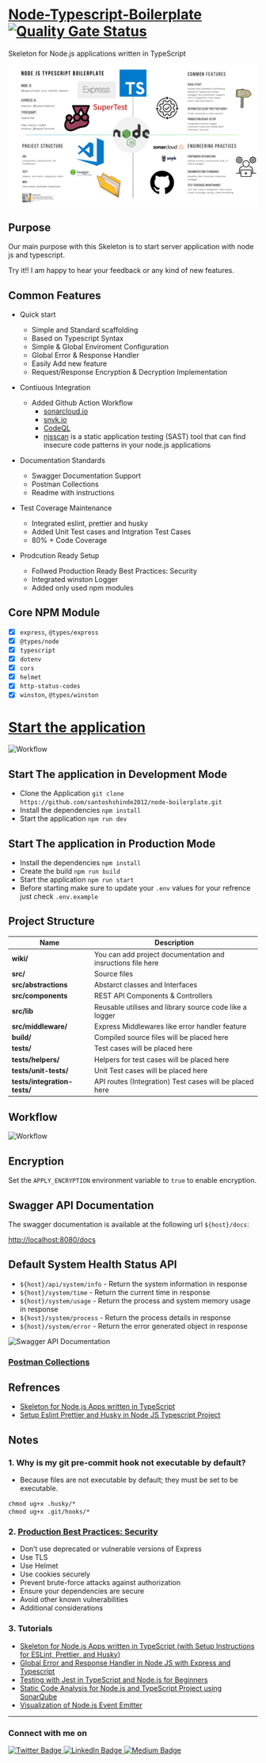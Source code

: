 # [Node-Typescript-Boilerplate](https://blog.santoshshinde.com/skeleton-for-node-js-apps-written-in-typescript-444fa1695b30)  [![Quality Gate Status](https://sonarcloud.io/api/project_badges/measure?project=santoshshinde2012_node-boilerplate&metric=alert_status)](https://sonarcloud.io/summary/new_code?id=santoshshinde2012_node-boilerplate)

Skeleton for Node.js applications written in TypeScript


![Introductions](./wiki/assets/introductions.png?raw=true)


## Purpose

Our main purpose with this Skeleton is to start server application with node js and typescript.

Try it!! I am happy to hear your feedback or any kind of new features.


## Common Features

- Quick start
    - Simple and Standard scaffolding
    - Based on Typescript Syntax
    - Simple & Global Enviroment Configuration
    - Global Error & Response Handler
    - Easily Add new feature
    - Request/Response Encryption & Decryption Implementation

- Contiuous Integration
    - Added Github Action Workflow
        - [sonarcloud.io](https://sonarcloud.io/summary/new_code?id=santoshshinde2012_node-boilerplate)
        - [snyk.io](https://app.snyk.io/org/santoshshinde2012/project/c040efe4-a06a-451d-9b01-be0be90ee42c)
        - [CodeQL](https://codeql.github.com/)
        - [njsscan](https://opensecurity.in/#engineering) is a static application testing (SAST) tool that can find insecure code patterns in your node.js applications

- Documentation Standards
    - Swagger Documentation Support
    - Postman Collections
    - Readme with instructions

- Test Coverage Maintenance
    - Integrated eslint, prettier and husky
    - Added Unit Test cases and Intgration Test Cases
    - 80% + Code Coverage

- Prodcution Ready Setup 
    - Follwed Production Ready Best Practices: Security
    - Integrated winston Logger
    - Added only used npm modules

## Core NPM Module

- [x] `express`, `@types/express`
- [x] `@types/node`
- [x] `typescript`
- [x] `dotenv`
- [x] `cors`
- [x] `helmet`
- [x] `http-status-codes`
- [x] `winston`, `@types/winston`

# [Start the application](https://blog.santoshshinde.com/skeleton-for-node-js-apps-written-in-typescript-444fa1695b30)

![Workflow](https://github.com/santoshshinde2012/node-boilerplate/blob/master/wiki/environment.jpg?raw=true)

## Start The application in Development Mode

- Clone the Application `git clone https://github.com/santoshshinde2012/node-boilerplate.git`
- Install the dependencies `npm install`
- Start the application `npm run dev`

## Start The application in Production Mode

- Install the dependencies `npm install`
- Create the build `npm run build`
- Start the application `npm run start`
- Before starting make sure to update your `.env` values for your refrence just check `.env.example`


## Project Structure

| Name                         | Description                                                 |
| ---------------------------- | ----------------------------------------------------------- |
| **wiki/**                    | You can add project documentation and insructions file here |
| **src/**                     | Source files                                                |
| **src/abstractions**         | Abstarct classes and Interfaces                             |
| **src/components**           | REST API Components & Controllers                           |
| **src/lib**                  | Reusable utilises and library source code like a logger     |
| **src/middleware/**          | Express Middlewares like error handler feature              |
| **build/**                   | Compiled source files will be placed here                   |
| **tests/**                   | Test cases will be placed here                              |
| **tests/helpers/**           | Helpers for test cases will be placed here                  |
| **tests/unit-tests/**        | Unit Test cases will be placed here                         |
| **tests/integration-tests/** | API routes (Integration) Test cases will be placed here     |

## Workflow

![Workflow](https://github.com/santoshshinde2012/node-boilerplate/blob/master/wiki/boilerplate-components.jpg?raw=true)


## Encryption

Set the `APPLY_ENCRYPTION` environment variable to `true` to enable encryption.

## Swagger API Documentation

The swagger documentation is available at the following url `${host}/docs`:  

[http://localhost:8080/docs](http://localhost:8080/docs)
## Default System Health Status API

- `${host}/api/system/info` - Return the system information in response
- `${host}/system/time` - Return the current time in response
- `${host}/system/usage` - Return the process and system memory usage in response
- `${host}/system/process` -  Return the process details in response
- `${host}/system/error` - Return the error generated object in response

![Swagger API Documentation](https://github.com/santoshshinde2012/node-boilerplate/blob/master/wiki/swagger-api-documentation.jpg?raw=true)

### [Postman Collections](wiki/postman/node-boilerplate.postman_collection.json)

## Refrences

- [Skeleton for Node.js Apps written in TypeScript](https://javascript.plainenglish.io/skeleton-for-node-js-apps-written-in-typescript-444fa1695b30)
- [Setup Eslint Prettier and Husky in Node JS Typescript Project](https://gist.github.com/santoshshinde2012/e1433327e5f7a58f98fe3e6651c4d5de)

## Notes

### 1. Why is my git pre-commit hook not executable by default?

- Because files are not executable by default; they must be set to be executable.

```
chmod ug+x .husky/*
chmod ug+x .git/hooks/*
```

### 2. [Production Best Practices: Security](https://expressjs.com/en/advanced/best-practice-security.html)

- Don’t use deprecated or vulnerable versions of Express
- Use TLS
- Use Helmet
- Use cookies securely
- Prevent brute-force attacks against authorization
- Ensure your dependencies are secure
- Avoid other known vulnerabilities
- Additional considerations

### 3. Tutorials 
- [Skeleton for Node.js Apps written in TypeScript (with Setup Instructions for ESLint, Prettier, and Husky)](https://blog.santoshshinde.com/skeleton-for-node-js-apps-written-in-typescript-444fa1695b30)
- [Global Error and Response Handler in Node JS with Express and Typescript](https://blog.santoshshinde.com/global-error-and-response-handler-in-node-js-with-express-and-typescript-913ec06d74b3)
- [Testing with Jest in TypeScript and Node.js for Beginners](https://blog.santoshshinde.com/beginners-guide-to-testing-jest-with-node-typescript-1f46a1b87dad)
- [Static Code Analysis for Node.js and TypeScript Project using SonarQube](https://blog.santoshshinde.com/static-code-analysis-for-node-js-and-typescript-project-using-sonarqube-8f90799add06)
- [Visualization of Node.js Event Emitter](https://blog.santoshshinde.com/visualization-of-node-js-event-emitter-4f7c9fe3a477)

<hr/>

### Connect with me on
<div id="badges">
  <a href="https://twitter.com/shindesan2012">
    <img src="https://img.shields.io/badge/shindesan2012-black?style=for-the-badge&logo=twitter&logoColor=white" alt="Twitter Badge"/>
  </a>
  <a href="https://www.linkedin.com/in/shindesantosh/">
    <img src="https://img.shields.io/badge/shindesantosh-blue?style=for-the-badge&logo=linkedin&logoColor=white" alt="LinkedIn Badge"/>
  </a>
   <a href="https://blog.santoshshinde.com/">
    <img src="https://img.shields.io/badge/Blog-black?style=for-the-badge&logo=medium&logoColor=white" alt="Medium Badge"/>
  </a>
</div>